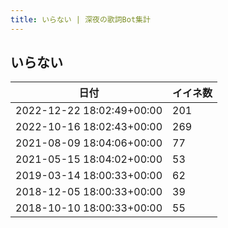 ```yaml
---
title: いらない | 深夜の歌詞Bot集計
---
```

## いらない

|日付|イイネ数|
|-|-|
|2022-12-22 18:02:49+00:00|201|
|2022-10-16 18:02:43+00:00|269|
|2021-08-09 18:04:06+00:00|77|
|2021-05-15 18:04:02+00:00|53|
|2019-03-14 18:00:33+00:00|62|
|2018-12-05 18:00:33+00:00|39|
|2018-10-10 18:00:33+00:00|55|

